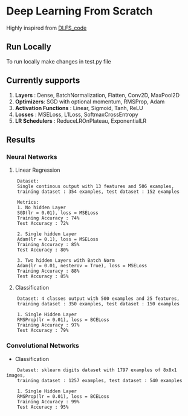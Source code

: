 # Deep Learning From Scratch
Highly inspired from [DLFS_code](https://github.com/SethHWeidman/DLFS_code)

## Run Locally
To run locally make changes in test.py file

## Currently supports

1. **Layers** : Dense, BatchNormalization, Flatten, Conv2D, MaxPool2D
2. **Optimizers**: SGD with optional momentum, RMSProp, Adam
3. **Activation Functions** : Linear, Sigmoid, Tanh, ReLU
4. **Losses** : MSELoss, L1Loss, SoftmaxCrossEntropy
5. **LR Schedulers** : ReduceLROnPlateau, ExponentialLR

## Results


### Neural Networks
1. Linear Regression
```
	Dataset:
	Single continous output with 13 features and 506 examples,
	training dataset : 354 examples, test dataset : 152 examples
	
	Metrics:
	1. No hidden Layer
	SGD(lr = 0.01), loss = MSELoss
	Training Accuracy : 74%
	Test Accuracy : 72%

	2. Single hidden Layer
	Adam(lr = 0.1), loss = MSELoss
	Training Accuracy : 85%
	Test Accuracy : 80%

	3. Two hidden Layers with Batch Norm
	Adam(lr = 0.01, nesterov = True), loss = MSELoss
	Training Accuracy : 88%
	Test Accuracy : 85%
```
2. Classification
```
	Dataset: 4 classes output with 500 examples and 25 features,
	training dataset : 350 examples, test dataset : 150 examples

	1. Single Hidden Layer
	RMSProp(lr = 0.01), loss = BCELoss
	Training Accuracy : 97%
	Test Accuracy : 79%
```

### Convolutional Networks
- Classification
```
	Dataset: sklearn digits dataset with 1797 examples of 8x8x1 images,
	training dataset : 1257 examples, test dataset : 540 examples

	1. Single Hidden Layer
	RMSProp(lr = 0.01), loss = BCELoss
	Training Accuracy : 99%
	Test Accuracy : 95%
```